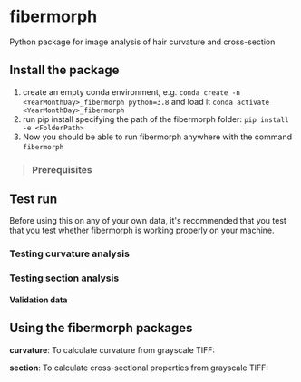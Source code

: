 # fibermorph
Python package for image analysis of hair curvature and cross-section

## Install the package

1. create an empty conda environment, e.g. `conda create -n <YearMonthDay>_fibermorph python=3.8` and load it `conda activate <YearMonthDay>_fibermorph`
2. run pip install specifying the path of the fibermorph folder: `pip install -e <FolderPath>`
3. Now you should be able to run fibermorph anywhere with the command `fibermorph`
> ### Prerequisites

## Test run
Before using this on any of your own data, it's recommended that you test that you test whether fibermorph is working properly on your machine.

### Testing curvature analysis

### Testing section analysis



#### Validation data



## Using the fibermorph packages



**curvature**: To calculate curvature from grayscale TIFF:

**section**: To calculate cross-sectional properties from grayscale TIFF:
